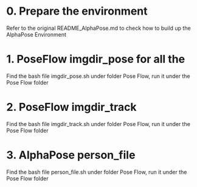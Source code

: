 # 0. Prepare the environment
Refer to the original README_AlphaPose.md to check how to build up the AlphaPose Environment
# 1. PoseFlow imgdir_pose for all the 
Find the bash file imgdir_pose.sh under folder Pose Flow, run it under the Pose Flow folder
# 2. PoseFlow imgdir_track
Find the bash file imgdir_track.sh under folder Pose Flow, run it under the Pose Flow folder
# 3. AlphaPose person_file
Find the bash file person_file.sh under folder Pose Flow, run it under the Pose Flow folder